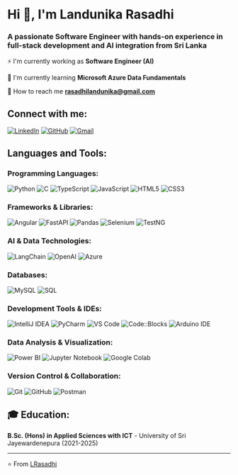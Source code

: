 # Hi 👋, I'm Landunika Rasadhi

### A passionate Software Engineer with hands-on experience in full-stack development and AI integration from Sri Lanka

⚡ I'm currently working as **Software Engineer (AI)**

🔭 I'm currently learning **Microsoft Azure Data Fundamentals**

📧 How to reach me **rasadhilandunika@gmail.com**

## Connect with me:

[![LinkedIn](https://img.shields.io/badge/LinkedIn-0077B5?style=for-the-badge&logo=linkedin&logoColor=white)](https://www.linkedin.com/in/landunikarasadhi)
[![GitHub](https://img.shields.io/badge/GitHub-100000?style=for-the-badge&logo=github&logoColor=white)](https://github.com/LRasadhi)
[![Gmail](https://img.shields.io/badge/Gmail-D14836?style=for-the-badge&logo=gmail&logoColor=white)](mailto:rasadhilandunika@gmail.com)

## Languages and Tools:

### Programming Languages:

![Python](https://img.shields.io/badge/Python-3776AB?style=for-the-badge&logo=python&logoColor=white)
![C](https://img.shields.io/badge/C-00599C?style=for-the-badge&logo=c&logoColor=white)
![TypeScript](https://img.shields.io/badge/TypeScript-007ACC?style=for-the-badge&logo=typescript&logoColor=white)
![JavaScript](https://img.shields.io/badge/JavaScript-F7DF1E?style=for-the-badge&logo=javascript&logoColor=black)
![HTML5](https://img.shields.io/badge/HTML5-E34F26?style=for-the-badge&logo=html5&logoColor=white)
![CSS3](https://img.shields.io/badge/CSS3-1572B6?style=for-the-badge&logo=css3&logoColor=white)

### Frameworks & Libraries:

![Angular](https://img.shields.io/badge/Angular-DD0031?style=for-the-badge&logo=angular&logoColor=white)
![FastAPI](https://img.shields.io/badge/FastAPI-005571?style=for-the-badge&logo=fastapi)
![Pandas](https://img.shields.io/badge/Pandas-150458?style=for-the-badge&logo=pandas&logoColor=white)
![Selenium](https://img.shields.io/badge/Selenium-43B02A?style=for-the-badge&logo=selenium&logoColor=white)
![TestNG](https://img.shields.io/badge/TestNG-FF6600?style=for-the-badge&logo=testng&logoColor=white)

### AI & Data Technologies:

![LangChain](https://img.shields.io/badge/LangChain-1C3C3C?style=for-the-badge&logo=langchain&logoColor=white)
![OpenAI](https://img.shields.io/badge/OpenAI-412991?style=for-the-badge&logo=openai&logoColor=white)
![Azure](https://img.shields.io/badge/Microsoft%20Azure-0089D0?style=for-the-badge&logo=microsoft-azure&logoColor=white)

### Databases:

![MySQL](https://img.shields.io/badge/MySQL-4479A1?style=for-the-badge&logo=mysql&logoColor=white)
![SQL](https://img.shields.io/badge/SQL-CC2927?style=for-the-badge&logo=microsoft-sql-server&logoColor=white)

### Development Tools & IDEs:

![IntelliJ IDEA](https://img.shields.io/badge/IntelliJ%20IDEA-000000?style=for-the-badge&logo=intellij-idea&logoColor=white)
![PyCharm](https://img.shields.io/badge/PyCharm-000000?style=for-the-badge&logo=pycharm&logoColor=white)
![VS Code](https://img.shields.io/badge/VS%20Code-007ACC?style=for-the-badge&logo=visual-studio-code&logoColor=white)
![Code::Blocks](https://img.shields.io/badge/Code::Blocks-41AD48?style=for-the-badge&logo=codeblocks&logoColor=white)
![Arduino IDE](https://img.shields.io/badge/Arduino%20IDE-00979D?style=for-the-badge&logo=arduino&logoColor=white)

### Data Analysis & Visualization:

![Power BI](https://img.shields.io/badge/Power%20BI-F2C811?style=for-the-badge&logo=power-bi&logoColor=black)
![Jupyter Notebook](https://img.shields.io/badge/Jupyter-F37626?style=for-the-badge&logo=jupyter&logoColor=white)
![Google Colab](https://img.shields.io/badge/Google%20Colab-F9AB00?style=for-the-badge&logo=google-colab&logoColor=white)

### Version Control & Collaboration:

![Git](https://img.shields.io/badge/Git-F05032?style=for-the-badge&logo=git&logoColor=white)
![GitHub](https://img.shields.io/badge/GitHub-100000?style=for-the-badge&logo=github&logoColor=white)
![Postman](https://img.shields.io/badge/Postman-FF6C37?style=for-the-badge&logo=postman&logoColor=white)

## 🎓 Education:

**B.Sc. (Hons) in Applied Sciences with ICT** - University of Sri Jayewardenepura (2021-2025)


---
⭐️ From [LRasadhi](https://github.com/LRasadhi)
